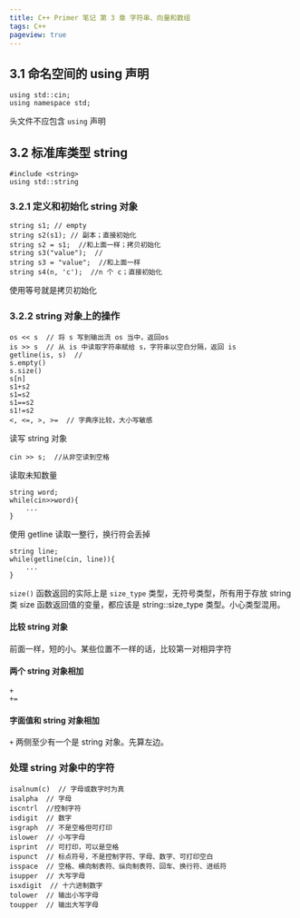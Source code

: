 ```yaml
---
title: C++ Primer 笔记 第 3 章 字符串、向量和数组
tags: C++
pageview: true
---
```



## 3.1 命名空间的 using 声明

```
using std::cin;
using namespace std;
```
头文件不应包含 `using` 声明

## 3.2 标准库类型 string

```
#include <string>
using std::string
```

### 3.2.1 定义和初始化 string 对象
```
string s1; // empty
string s2(s1); // 副本；直接初始化
string s2 = s1;  //和上面一样；拷贝初始化
string s3("value");  //
string s3 = "value";  //和上面一样
string s4(n, 'c');  //n 个 c；直接初始化
```
使用等号就是拷贝初始化

### 3.2.2 string 对象上的操作
```
os << s  // 将 s 写到输出流 os 当中，返回os
is >> s  // 从 is 中读取字符串赋给 s，字符串以空白分隔，返回 is
getline(is, s)  //
s.empty()
s.size()
s[n]
s1+s2
s1=s2
s1==s2
s1!=s2
<, <=, >, >=  // 字典序比较，大小写敏感
```
读写 string 对象
```
cin >> s;  //从非空读到空格
```
读取未知数量
```
string word;
while(cin>>word){
    ...
}
```
使用 getline 读取一整行，换行符会丢掉
```
string line;
while(getline(cin, line)){
    ...
}
```
`size()` 函数返回的实际上是 `size_type` 类型，无符号类型，所有用于存放 string 类 size 函数返回值的变量，都应该是 string::size_type 类型。小心类型混用。

#### 比较 string 对象
前面一样，短的小。某些位置不一样的话，比较第一对相异字符

#### 两个 string 对象相加

```
+
+=
```

#### 字面值和 string 对象相加
`+` 两侧至少有一个是 string 对象。先算左边。
### 处理 string 对象中的字符
```
isalnum(c)  // 字母或数字时为真
isalpha  // 字母
iscntrl  //控制字符
isdigit  // 数字
isgraph  // 不是空格但可打印
islower  // 小写字母
isprint  // 可打印，可以是空格
ispunct  // 标点符号，不是控制字符、字母、数字、可打印空白
isspace  // 空格、横向制表符、纵向制表符、回车、换行符、进纸符
isupper  // 大写字母
isxdigit  // 十六进制数字
tolower  // 输出小写字母
toupper  // 输出大写字母
```
